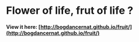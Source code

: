 # Flower of life, frut of life ?

#### View it here: [http://bogdancernat.github.io/fruit/](http://bogdancernat.github.io/fruit/)
